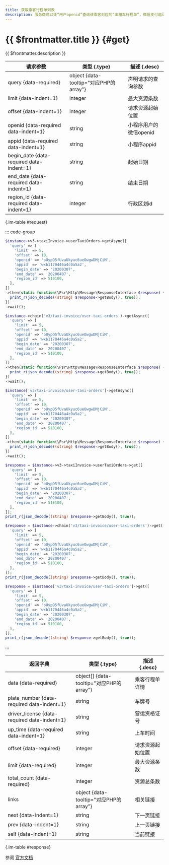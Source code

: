 ```yaml
---
title: 获取乘客行程单列表
description: 服务商可以凭“用户openid”查询该乘客对应的“出租车行程单”，微信支付返回该“openid”下最多最近半年内的“出租车行程单”
---
```


# {{ $frontmatter.title }} {#get}

{{ $frontmatter.description }}

| 请求参数 | 类型 {.type} | 描述 {.desc}
| --- | --- | ---
| query {data-required} | object {data-tooltip="对应PHP的array"} | 声明请求的查询参数
| limit {data-indent=1} | integer | 最大资源条数
| offset {data-indent=1} | integer | 请求资源起始位置
| openid {data-required data-indent=1} | string | 小程序用户的微信openid
| appid {data-required data-indent=1} | string | 小程序appid
| begin_date {data-required data-indent=1} | string | 起始日期
| end_date {data-required data-indent=1} | string | 结束日期
| region_id {data-required data-indent=1} | integer | 行政区划id

{.im-table #request}

::: code-group

```php [异步纯链式]
$instance->v3->taxiInvoice->userTaxiOrders->getAsync([
  'query' => [
    'limit' => 5,
    'offset' => 10,
    'openid' => 'oUypO5fUvaUkyuc6ueOwgwDMjCiM',
    'appid' => 'wxb1170446a4c0a5a2',
    'begin_date' => '20200307',
    'end_date' => '20200407',
    'region_id' => 510100,
  ],
])
->then(static function(\Psr\Http\Message\ResponseInterface $response) {
  print_r(json_decode((string) $response->getBody(), true));
})
->wait();
```

```php [异步声明式]
$instance->chain('v3/taxi-invoice/user-taxi-orders')->getAsync([
  'query' => [
    'limit' => 5,
    'offset' => 10,
    'openid' => 'oUypO5fUvaUkyuc6ueOwgwDMjCiM',
    'appid' => 'wxb1170446a4c0a5a2',
    'begin_date' => '20200307',
    'end_date' => '20200407',
    'region_id' => 510100,
  ],
])
->then(static function(\Psr\Http\Message\ResponseInterface $response) {
  print_r(json_decode((string) $response->getBody(), true));
})
->wait();
```

```php [异步属性式]
$instance['v3/taxi-invoice/user-taxi-orders']->getAsync([
  'query' => [
    'limit' => 5,
    'offset' => 10,
    'openid' => 'oUypO5fUvaUkyuc6ueOwgwDMjCiM',
    'appid' => 'wxb1170446a4c0a5a2',
    'begin_date' => '20200307',
    'end_date' => '20200407',
    'region_id' => 510100,
  ],
])
->then(static function(\Psr\Http\Message\ResponseInterface $response) {
  print_r(json_decode((string) $response->getBody(), true));
})
->wait();
```

```php [同步纯链式]
$response = $instance->v3->taxiInvoice->userTaxiOrders->get([
  'query' => [
    'limit' => 5,
    'offset' => 10,
    'openid' => 'oUypO5fUvaUkyuc6ueOwgwDMjCiM',
    'appid' => 'wxb1170446a4c0a5a2',
    'begin_date' => '20200307',
    'end_date' => '20200407',
    'region_id' => 510100,
  ],
]);
print_r(json_decode((string) $response->getBody(), true));
```

```php [同步声明式]
$response = $instance->chain('v3/taxi-invoice/user-taxi-orders')->get([
  'query' => [
    'limit' => 5,
    'offset' => 10,
    'openid' => 'oUypO5fUvaUkyuc6ueOwgwDMjCiM',
    'appid' => 'wxb1170446a4c0a5a2',
    'begin_date' => '20200307',
    'end_date' => '20200407',
    'region_id' => 510100,
  ],
]);
print_r(json_decode((string) $response->getBody(), true));
```

```php [同步属性式]
$response = $instance['v3/taxi-invoice/user-taxi-orders']->get([
  'query' => [
    'limit' => 5,
    'offset' => 10,
    'openid' => 'oUypO5fUvaUkyuc6ueOwgwDMjCiM',
    'appid' => 'wxb1170446a4c0a5a2',
    'begin_date' => '20200307',
    'end_date' => '20200407',
    'region_id' => 510100,
  ],
]);
print_r(json_decode((string) $response->getBody(), true));
```

:::

| 返回字典 | 类型 {.type} | 描述 {.desc}
| --- | --- | ---
| data {data-required} | object[] {data-tooltip="对应PHP的array"} | 乘客行程单详情
| plate_number {data-required data-indent=1} | string | 车牌号
| driver_license {data-required data-indent=1} | string | 营运资格证号
| up_time {data-required data-indent=1} | string | 上车时间
| offset {data-required} | integer | 请求资源起始位置
| limit {data-required} | integer | 最大资源条数
| total_count {data-required} | integer | 资源总条数
| links | object {data-tooltip="对应PHP的array"} | 相关链接
| next {data-indent=1} | string | 下一页链接
| prev {data-indent=1} | string | 上一页链接
| self {data-indent=1} | string | 当前链接

{.im-table #response}

参阅 [官方文档](https://pay.weixin.qq.com/docs/partner/products/taxi-fapiao/introduction.html)
